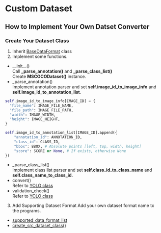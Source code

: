 # Custom Dataset
## How to Implement Your Own Datset Converter

### Create Your Dataset Class
1. Inherit [BaseDataFormat](../objdet_converter/utils/base.py) class
2. Implement some functions.
* \_\_init\_\_()  
Call **_parse_annotation()** and **_parse_class_list()**  
Create **MSCOCODataset()** instance.
* _parse_annotation()  
Implement annotation parser and set **self.image_id_to_image_info** and **self.image_id_to_annotation_list**.
```python
self.image_id_to_image_info[IMAGE_ID] = {
  "file_name": IMAGE_FILE_NAME,
  "file_path": IMAGE_FILE_PATH,
  "width": IMAGE_WIDTH,
  "height": IMAGE_HEIGHT,
}
```
```python
self.image_id_to_annotation_list[IMAGE_ID].append({
    "annotation_id": ANNOTATION_ID,
    "class_id": CLASS_ID,
    "bbox": BBOX, # Absolute points [left, top, width, height]
    "score": SCORE or None, # If exists, otherwise None
})
```

* _parse_class_list()  
Implement class list parser and set **self.class_id_to_class_name** and **self.class_name_to_class_id**.
* convert()  
Refer to [YOLO class](../objdet_converter/utils/yolo.py)
* validation_check()  
Refer to [YOLO class](../objdet_converter/utils/yolo.py)

3. Add Supporting Dataset Format
Add your own dataset format name to the programs.
* [supported_data_format_list](../objdet_converter/utils/utils.py)
* [create_src_dataset_class()](../objdet_converter/utils/format_converter.py)